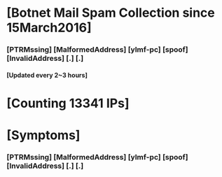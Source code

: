 # [Botnet Mail Spam Collection since 15March2016]
### [PTRMssing] [MalformedAddress] [ylmf-pc] [spoof] [InvalidAddress] [.] [.]
#### [Updated every 2~3 hours]

# [Counting 13341 IPs]

# [Symptoms] 
###   [PTRMssing] [MalformedAddress] [ylmf-pc] [spoof] [InvalidAddress] [.] [.]
